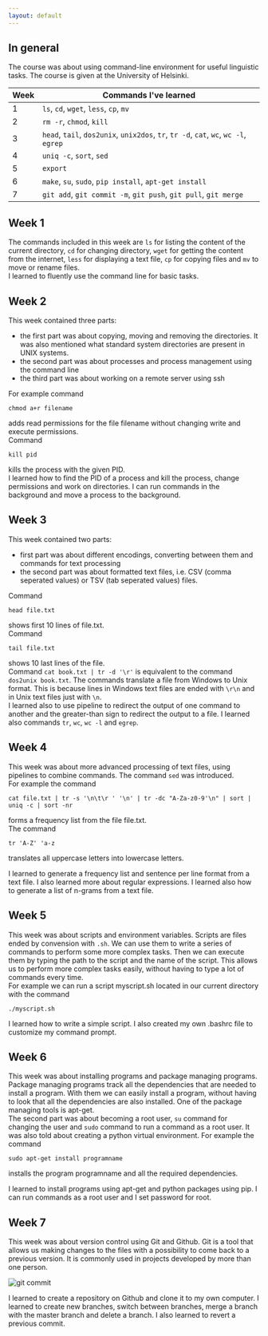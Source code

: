 ```yaml
---
layout: default
---
```

## In general
The course was about using command-line environment for useful linguistic tasks. The course is given at the University 
of Helsinki.

Week | Commands I've learned
--- | ---
 1 | `ls`, `cd`, `wget`, `less`, `cp`, `mv`
 2 | `rm -r`, `chmod`, `kill`
 3 | `head`, `tail`, `dos2unix`, `unix2dos`, `tr`, `tr -d`, `cat`, `wc`, `wc -l`, `egrep`
 4 | `uniq -c`, `sort`, `sed`
 5 | `export`
 6 | `make`, `su`, `sudo`, `pip install`, `apt-get install` 
 7 | `git add`, `git commit -m`, `git push`, `git pull`, `git merge`

## Week 1
The commands included in this week are `ls` for listing the content of the current directory, 
`cd` for changing directory, `wget` for getting the content from the internet, `less` for displaying
a text file, `cp` for copying files and `mv` to move or rename files.<br>
I learned to fluently use the command line for basic tasks.

## Week 2
This week contained three parts:
- the first part was about copying, moving and removing the directories. It was also mentioned
what standard system directories are present in UNIX systems.
- the second part was about processes and process management using the command line
- the third part was about working on a remote server using ssh

For example command
```
chmod a+r filename
```
adds read permissions for the file filename without changing write and execute permissions.<br>
Command
```
kill pid
```
kills the process with the given PID.<br>
I learned how to find the PID of a process and kill the process, change permissions and work on directories. I can run commands in the background and move a process to the background.

## Week 3
This week contained two parts:
- first part was about different encodings, converting between them and commands for text processing
- the second part was about formatted text files, i.e. CSV (comma seperated values) or TSV (tab seperated values) files.

Command
```
head file.txt
```
shows first 10 lines of file.txt.<br>
Command
```
tail file.txt
```
shows 10 last lines of the file.<br>
Command `cat book.txt | tr -d '\r'` is equivalent to the command `dos2unix book.txt`. The commands translate a file
from Windows to Unix format. This is because lines in Windows text files are ended with `\r\n` and in Unix text files
just with `\n`.<br>
I learned also to use pipeline to redirect the output of one command to another and the greater-than sign to redirect the output to a file. I learned also commands `tr`, `wc`, `wc -l` and `egrep`.

## Week 4
This week was about more advanced processing of text files, using pipelines to combine commands. The command `sed` was introduced.<br>
For example the command
```
cat file.txt | tr -s '\n\t\r ' '\n' | tr -dc "A-Za-z0-9'\n" | sort | uniq -c | sort -nr
```
forms a frequency list from the file file.txt.<br>
The command
```
tr 'A-Z' 'a-z
```
translates all uppercase letters into lowercase letters.

I learned to generate a frequency list and sentence per line format from a text file. I also learned more about regular expressions. I learned also how to generate a list of n-grams from a text file. 


## Week 5
This week was about scripts and environment variables. Scripts are files ended by convension with `.sh`. We can use them to write a series of commands to perform some more complex tasks. Then we can execute them by typing the path to the script and the name of the script. This allows us to perform more complex tasks easily, without having to type a lot of commands every time.<br>
For example we can run a script myscript.sh located in our current directory with the command
```
./myscript.sh
```
I learned how to write a simple script. I also created my own .bashrc file to customize my command prompt.

## Week 6
This week was about installing programs and package managing programs. Package managing programs track all the dependencies that are needed to install a program. With them we can easily install a program, without having to look that all the dependencies are also installed. One of the package managing tools is apt-get.<br>
The second part was about becoming a root user, `su` command for changing the user and `sudo` command to run a command as a root user.
It was also told about creating a python virtual environment.
For example the command
```
sudo apt-get install programname
```
installs the program programname and all the required dependencies.

I learned to install programs using apt-get and python packages using pip. I can run commands as a root user and I set password for root.

## Week 7
This week was about version control using Git and Github. Git is a tool that allows us making changes to the files with a possibility to come back to a previous version. It is commonly used in projects developed by more than one person.

![git commit](https://imgs.xkcd.com/comics/git_commit.png)

I learned to create a repository on Github and clone it to my own computer. I learned to create new branches, switch between branches, merge a branch with the master branch and delete a branch. I also learned to revert a previous commit.
